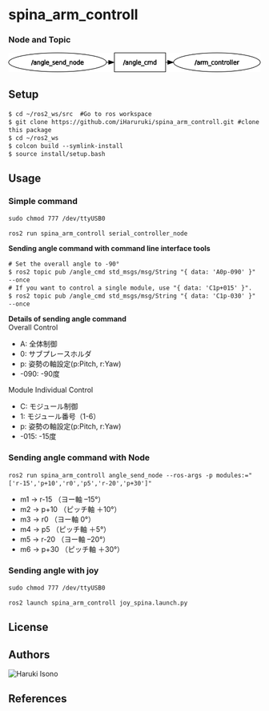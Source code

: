 # spina_arm_controll
### Node and Topic
![](rosgraph.png)
## Setup
```
$ cd ~/ros2_ws/src  #Go to ros workspace
$ git clone https://github.com/iHaruruki/spina_arm_controll.git #clone this package
$ cd ~/ros2_ws
$ colcon build --symlink-install
$ source install/setup.bash
```
## Usage
### Simple command
```shell
sudo chmod 777 /dev/ttyUSB0
```
```shell
ros2 run spina_arm_controll serial_controller_node
```
**Sending angle command with command line interface tools**
```shell
# Set the overall angle to -90°
$ ros2 topic pub /angle_cmd std_msgs/msg/String "{ data: 'A0p-090' }" --once
# If you want to control a single module, use "{ data: 'C1p+015' }".
$ ros2 topic pub /angle_cmd std_msgs/msg/String "{ data: 'C1p-030' }" --once
```
**Details of sending angle command**    
Overall Control
* A: 全体制御
* 0: サブプレースホルダ
* p: 姿勢の軸設定(p:Pitch, r:Yaw)
* -090: -90度<br>

Module Individual Control
* C: モジュール制御
* 1: モジュール番号（1-6）
* p: 姿勢の軸設定(p:Pitch, r:Yaw)
* -015: -15度<br>

### Sending angle command with Node
```
ros2 run spina_arm_controll angle_send_node --ros-args -p modules:="['r-15','p+10','r0','p5','r-20','p+30']"
```
- m1 → r-15 （ヨー軸 –15°）
- m2 → p+10 （ピッチ軸 ＋10°）
- m3 → r0 （ヨー軸 0°）
- m4 → p5 （ピッチ軸 ＋5°）
- m5 → r-20 （ヨー軸 –20°）
- m6 → p+30 （ピッチ軸 ＋30°）

### Sending angle with joy
```shell
sudo chmod 777 /dev/ttyUSB0
```
```shell
ros2 launch spina_arm_controll joy_spina.launch.py
```
## License
## Authors
![Haruki Isono](https://github.com/iHaruruki)
## References
